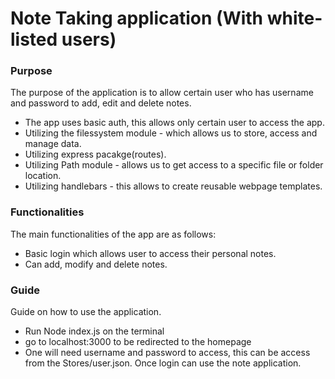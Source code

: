 # Note Taking application (With white-listed users)
### Purpose

The purpose of the application is to allow certain user who has username and password to add, edit and delete notes. 
- The app uses basic auth, this allows only certain user to access the app.
- Utilizing the filessystem module - which allows us to store, access and manage data.
- Utilizing express pacakge(routes).
- Utilizing Path module - allows us to get access to a specific file or folder location.
- Utilizing handlebars - this allows to create reusable webpage templates. 

### Functionalities
The main functionalities of the app are as follows:
- Basic login which allows user to access their personal notes.
- Can add, modify and delete notes.

### Guide
Guide on how to use the application. 
- Run Node index.js on the terminal
- go to localhost:3000 to be redirected to the homepage
- One will need username and password to access, this can be access from the Stores/user.json. 
Once login can use the note application. 